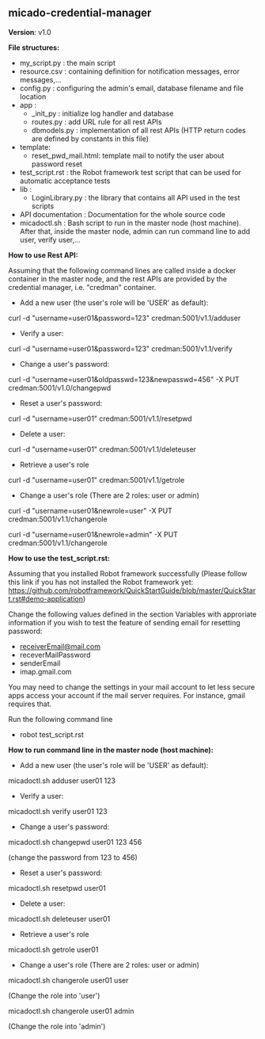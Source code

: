 micado-credential-manager
------------------------------------------------------
__Version__: v1.0

__File structures:__
- my_script.py : the main script
- resource.csv : containing definition for notification messages, error messages,...
- config.py : configuring the admin's email, database filename and file location
- app :
  - _init_py : initialize log handler and database
  - routes.py : add URL rule for all rest APIs
  - dbmodels.py : implementation of all rest APIs (HTTP return codes are defined by constants in this file)
- template:
  - reset_pwd_mail.html: template mail to notify the user about password reset
- test_script.rst : the Robot framework test script that can be used for automatic acceptance tests
- lib :
  - LoginLibrary.py : the library that contains all API used in the test scripts
- API documentation : Documentation for the whole source code
- micadoctl.sh : Bash script to run in the master node (host machine). After that, inside the master node, admin can run command line to add user, verify user,...

__How to use Rest API:__

Assuming that the following command lines are called inside a docker container in the master node, and the rest APIs are provided by the credential manager, i.e. "credman" container.

- Add a new user (the user's role will be 'USER' as default):

curl -d "username=user01&password=123" credman:5001/v1.1/adduser

- Verify a user:

curl -d "username=user01&password=123" credman:5001/v1.1/verify

- Change a user's password:

curl -d "username=user01&oldpasswd=123&newpasswd=456" -X PUT credman:5001/v1.0/changepwd

- Reset a user's password:

curl -d "username=user01" credman:5001/v1.1/resetpwd

- Delete a user:

curl -d "username=user01" credman:5001/v1.1/deleteuser

- Retrieve a user's role

curl -d "username=user01" credman:5001/v1.1/getrole

- Change a user's role (There are 2 roles: user or admin)

curl -d "username=user01&newrole=user" -X PUT credman:5001/v1.1/changerole

curl -d "username=user01&newrole=admin" -X PUT credman:5001/v1.1/changerole

__How to use the test_script.rst:__

Assuming that you installed Robot framework successfully (Please follow this link if you has not installed the Robot framework yet: https://github.com/robotframework/QuickStartGuide/blob/master/QuickStart.rst#demo-application)

Change the following values defined in the section Variables with approriate information if you wish to test the feature of sending email for resetting password:
- receiverEmail@mail.com
- receverMailPassword
- senderEmail
- imap.gmail.com

You may need to change the settings in your mail account to let less secure apps access your account if the mail server requires. For instance, gmail requires that.

Run the following command line
- robot test_script.rst

__How to run command line in the master node (host machine):__

- Add a new user (the user's role will be 'USER' as default):

micadoctl.sh adduser user01 123

- Verify a user:

micadoctl.sh verify user01 123

- Change a user's password:

micadoctl.sh changepwd user01 123 456

(change the password from 123 to 456)

- Reset a user's password:

micadoctl.sh resetpwd user01

- Delete a user:

micadoctl.sh deleteuser user01

- Retrieve a user's role

micadoctl.sh getrole user01

- Change a user's role (There are 2 roles: user or admin)

micadoctl.sh changerole user01 user

(Change the role into 'user')

micadoctl.sh changerole user01 admin

(Change the role into 'admin')